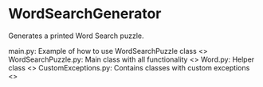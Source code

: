 # WordSearchGenerator
Generates a printed Word Search puzzle.

main.py: Example of how to use WordSearchPuzzle class <>
WordSearchPuzzle.py: Main class with all functionality <>
Word.py: Helper class <>
CustomExceptions.py: Contains classes with custom exceptions <>
